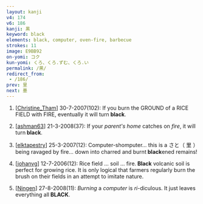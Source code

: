 ```yaml
---
layout: kanji
v4: 174
v6: 186
kanji: 黒
keyword: black
elements: black, computer, oven-fire, barbecue
strokes: 11
image: E9BB92
on-yomi: コク
kun-yomi: くろ、くろ.ずむ、くろ.い
permalink: /黒/
redirect_from:
 - /186/
prev: 里
next: 墨
---
```


1) [<a href="http://kanji.koohii.com/profile/Christine_Tham">Christine_Tham</a>] 30-7-2007(102): If you burn the GROUND of a RICE FIELD with FIRE, eventually it will turn<strong> black</strong>.

2) [<a href="http://kanji.koohii.com/profile/ashman63">ashman63</a>] 21-3-2008(37): If your <em>parent&#039;s home</em> catches on <em>fire</em>, it will turn<strong> black</strong>.

3) [<a href="http://kanji.koohii.com/profile/elktapestry">elktapestry</a>] 25-3-2007(12): Computer-shomputer... this is a さと（ 里 ）being ravaged by fire... down into charred and burnt<strong> black</strong>ened remains!

4) [<a href="http://kanji.koohii.com/profile/johanvg">johanvg</a>] 12-7-2006(12): Rice field ... soil ... fire.<strong> Black</strong> volcanic soil is perfect for growing rice. It is only logical that farmers regularly burn the brush on their fields in an attempt to imitate nature.

5) [<a href="http://kanji.koohii.com/profile/Ningen">Ningen</a>] 27-8-2008(11): <em>Burning</em> a <em>computer</em> is <em>ri</em>-diculous. It just leaves everything all<strong> BLACK</strong>.

